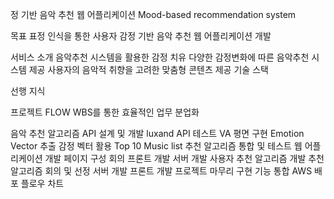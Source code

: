 정 기반 음악 추천 웹 어플리케이션
Mood-based recommendation system

목표
표정 인식을 통한 사용자 감정 기반 음악 추천 웹 어플리케이션 개발

서비스 소개
음악추천 시스템을 활용한 감정 치유
다양한 감정변화에 따른 음악추천 시스템 제공
사용자의 음악적 취향을 고려한 맞춤형 콘텐츠 제공
기술 스택


선행 지식


프로젝트 FLOW
WBS를 통한 효율적인 업무 분업화

음악 추천 알고리즘 API 설계 및 개발
luxand API 테스트
VA 평면 구현
Emotion Vector 추출
감정 벡터 활용 Top 10 Music list 추천
알고리즘 통합 및 테스트
웹 어플리케이션 개발
페이지 구성 회의
프론트 개발
서버 개발
사용자 추천 알고리즘 개발
추천 알고리즘 회의 및 선정
서버 개발
프론트 개발
프로젝트 마무리
구현 기능 통합
AWS 배포
플로우 차트
